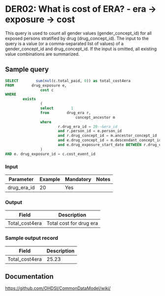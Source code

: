 # DER02: What is cost of ERA? - era -> exposure -> cost

This query is used to count all gender values (gender_concept_id) for all exposed persons stratified by drug (drug_concept_id). The input to the query is a value (or a comma-separated list of values) of a gender_concept_id and drug_concept_id. If the input is omitted, all existing value combinations are summarized.

## Sample query
```sql
SELECT        sum(nvl(c.total_paid, 0)) as total_cost4era
FROM        drug_exposure e,
                cost c
WHERE
        exists
                (
                select        1
                from        drug_era r,
                                concept_ancestor m
                where
                        r.drug_era_id = 20--&era_id
                        and r.person_id = e.person_id
                        and r.drug_concept_id = m.ancestor_concept_id
                        and e.drug_concept_id = m.descendant_concept_id
                        and e.drug_exposure_start_date BETWEEN r.drug_era_start_date AND r.drug_era_end_date
                )
AND e. drug_exposure_id = c.cost_event_id
```

### Input

|  Parameter |  Example |  Mandatory |  Notes |
| --- | --- | --- | --- |
| drug_era_id | 20 | Yes |   |

### Output

| Field |  Description |
| --- | --- |
| Total_cost4era | Total cost for drug era |

### Sample output record

| Field |  Description |
| --- | --- |
| Total_cost4era | 25.23 |



## Documentation
https://github.com/OHDSI/CommonDataModel/wiki/
